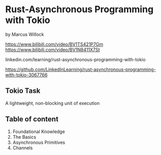 # Rust-Asynchronous Programming with Tokio

by Marcus Willock

https://www.bilibili.com/video/BV1TS421P7Gm
https://www.bilibili.com/video/BV1N8411X7St

linkedin.com/learning/rust-asynchronous-programming-with-tokio

https://github.com/LinkedInLearning/rust-asynchronous-programming-with-tokio-3067766

## Tokio Task

A lightweight, non-blocking unit of execution

## Table of content

1. Foundational Knowledge
2. The Basics
3. Asynchronous Primitives
4. Channels
